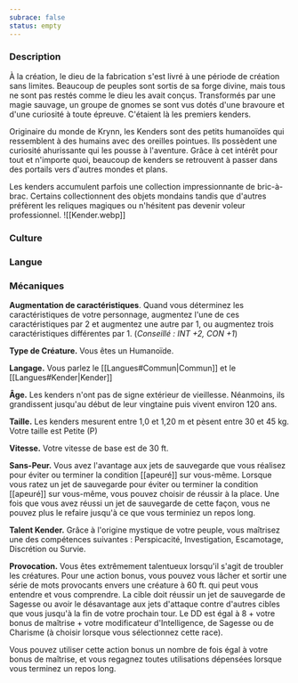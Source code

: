 ```yaml
---
subrace: false
status: empty
---
```


### Description

À la création, le dieu de la fabrication s'est livré à une période de création sans limites. Beaucoup de peuples sont sortis de sa forge divine, mais tous ne sont pas restés comme le dieu les avait conçus. Transformés par une magie sauvage, un groupe de gnomes se sont vus dotés d'une bravoure et d'une curiosité à toute épreuve. C'étaient là les premiers kenders.

Originaire du monde de Krynn, les Kenders sont des petits humanoïdes qui ressemblent à des humains avec des oreilles pointues. Ils possèdent une curiosité ahurissante qui les pousse à l'aventure. Grâce à cet intérêt pour tout et n'importe quoi, beaucoup de kenders se retrouvent à passer dans des portails vers d'autres mondes et plans.

Les kenders accumulent parfois une collection impressionnante de bric-à-brac. Certains collectionnent des objets mondains tandis que d'autres préfèrent les reliques magiques ou n'hésitent pas devenir voleur professionnel.
![[Kender.webp]]
### Culture

### Langue

### Mécaniques

**Augmentation de caractéristiques**. Quand vous déterminez les caractéristiques de votre personnage, augmentez l'une de ces caractéristiques par 2 et augmentez une autre par 1, ou augmentez trois caractéristiques différentes par 1. (*Conseillé : INT +2, CON +1*)

**Type de Créature.** Vous êtes un Humanoïde.

**Langage.** Vous parlez le [[Langues#Commun|Commun]] et le [[Langues#Kender|Kender]]

**Âge.** Les kenders n'ont pas de signe extérieur de vieillesse. Néanmoins, ils grandissent jusqu'au début de leur vingtaine puis vivent environ 120 ans.

**Taille.** Les kenders mesurent entre 1,0 et 1,20 m et pèsent entre 30 et 45 kg. Votre taille est Petite (P)

**Vitesse.** Votre vitesse de base est de 30 ft.

**Sans-Peur.** Vous avez l'avantage aux jets de sauvegarde que vous réalisez pour éviter ou terminer la condition [[apeuré]] sur vous-même. Lorsque vous ratez un jet de sauvegarde pour éviter ou terminer la condition [[apeuré]] sur vous-même, vous pouvez choisir de réussir à la place. Une fois que vous avez réussi un jet de sauvegarde de cette façon, vous ne pouvez plus le refaire jusqu'à ce que vous terminiez un repos long.

**Talent Kender.** Grâce à l'origine mystique de votre peuple, vous maîtrisez une des compétences suivantes : Perspicacité, Investigation, Escamotage, Discrétion ou Survie.

**Provocation.** Vous êtes extrêmement talentueux lorsqu'il s'agit de troubler les créatures. Pour une action bonus, vous pouvez vous lâcher et sortir une série de mots provocants envers une créature à 60 ft. qui peut vous entendre et vous comprendre. La cible doit réussir un jet de sauvegarde de Sagesse ou avoir le désavantage aux jets d'attaque contre d'autres cibles que vous jusqu'à la fin de votre prochain tour. Le DD est égal à 8 + votre bonus de maîtrise + votre modificateur d'Intelligence, de Sagesse ou de Charisme (à choisir lorsque vous sélectionnez cette race).

Vous pouvez utiliser cette action bonus un nombre de fois égal à votre bonus de maîtrise, et vous regagnez toutes utilisations dépensées lorsque vous terminez un repos long.